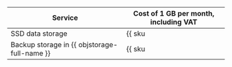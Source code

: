 | Service | Cost of 1 GB per month, including VAT |
--- | ---
| SSD data storage | {{ sku|RUB|gitlab.instance.disk|month|string }} |
| Backup storage in {{ objstorage-full-name }} | {{ sku|RUB|gitlab.backup|month|string }} |